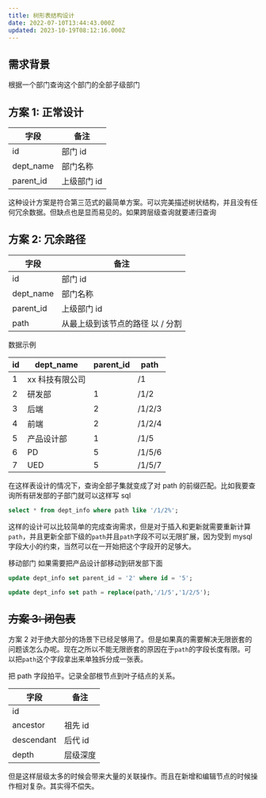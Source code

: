 ```yaml
---
title: 树形表结构设计
date: 2022-07-10T13:44:43.000Z
updated: 2023-10-19T08:12:16.000Z
---
```

  
## 需求背景

根据一个部门查询这个部门的全部子级部门

## 方案 1: 正常设计

| 字段      | 备注        |
| --------- | ----------- |
| id        | 部门 id     |
| dept_name | 部门名称    |
| parent_id | 上级部门 id |

这种设计方案是符合第三范式的最简单方案。可以完美描述树状结构，并且没有任何冗余数据。但缺点也是显而易见的。如果跨层级查询就要递归查询

## 方案 2: 冗余路径

| 字段      | 备注                             |
| --------- | -------------------------------- |
| id        | 部门 id                          |
| dept_name | 部门名称                         |
| parent_id | 上级部门 id                      |
| path      | 从最上级到该节点的路径 以 / 分割 |

数据示例

| id  | dept_name       | parent_id | path   |
| --- | --------------- | --------- | ------ |
| 1   | xx 科技有限公司 |           | /1     |
| 2   | 研发部          | 1         | /1/2   |
| 3   | 后端            | 2         | /1/2/3 |
| 4   | 前端            | 2         | /1/2/4 |
| 5   | 产品设计部      | 1         | /1/5   |
| 6   | PD              | 5         | /1/5/6 |
| 7   | UED             | 5         | /1/5/7 |

在这样表设计的情况下，查询全部子集就变成了对 path 的前缀匹配。比如我要查询所有研发部的子部门就可以这样写 sql

```sql
select * from dept_info where path like '/1/2%';
```

这样的设计可以比较简单的完成查询需求，但是对于插入和更新就需要重新计算`path`，并且更新全部下级的`path`并且`path`字段不可以无限扩展，因为受到 mysql 字段大小的约束，当然可以在一开始把这个字段开的足够大。

移动部门
如果需要把产品设计部移动到研发部下面

```sql
update dept_info set parent_id = '2' where id = '5';

update dept_info set path = replace(path,'/1/5','1/2/5');
```

## ~~方案 3: 闭包表~~

方案 2 对于绝大部分的场景下已经足够用了。但是如果真的需要解决无限嵌套的问题该怎么办呢。现在之所以不能无限嵌套的原因在于`path`的字段长度有限。可以把`path`这个字段拿出来单独拆分成一张表。

把 path 字段拍平。记录全部根节点到叶子结点的关系。

| 字段       | 备注     |
| ---------- | -------- |
| id         |          |
| ancestor   | 祖先 id  |
| descendant | 后代 id  |
| depth      | 层级深度 |

但是这样层级太多的时候会带来大量的关联操作。而且在新增和编辑节点的时候操作相对复杂。其实得不偿失。